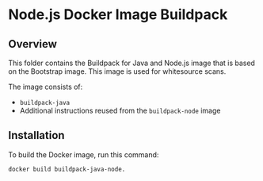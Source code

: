 # Node.js Docker Image Buildpack

## Overview

This folder contains the Buildpack for Java and Node.js image that is based on the Bootstrap image. This image is used for whitesource scans. 

The image consists of:

- `buildpack-java`
- Additional instructions reused from the `buildpack-node` image

## Installation

To build the Docker image, run this command:

```bash
docker build buildpack-java-node.
```
